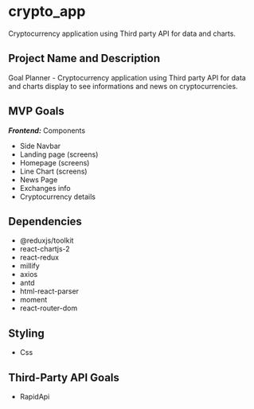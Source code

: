 # crypto_app
Cryptocurrency application using Third party API for data  and charts.

## Project Name and Description
Goal Planner - Cryptocurrency application using Third party API for data and charts display to see informations and news on cryptocurrencies.

## MVP Goals
***Frontend:*** 
Components 
- Side Navbar
- Landing page (screens) 
- Homepage (screens)
- Line Chart (screens)
- News Page
- Exchanges info
- Cryptocurrency details

## Dependencies
- @reduxjs/toolkit
- react-chartjs-2
- react-redux
- millify
- axios
- antd
- html-react-parser
- moment
- react-router-dom

## Styling
- Css


## Third-Party API Goals
- RapidApi 



